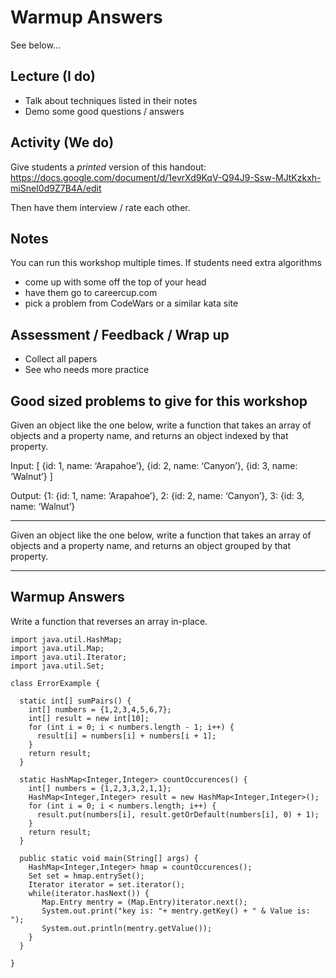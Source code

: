 # Warmup Answers

See below...

## Lecture (I do)

- Talk about techniques listed in their notes
- Demo some good questions / answers

## Activity (We do)

Give students a _printed_ version of this handout: https://docs.google.com/document/d/1evrXd9KqV-Q94J9-Ssw-MJtKzkxh-miSneI0d9Z7B4A/edit

Then have them interview / rate each other.

## Notes

You can run this workshop multiple times.  If students need extra algorithms

- come up with some off the top of your head
- have them go to careercup.com
- pick a problem from CodeWars or a similar kata site

## Assessment / Feedback / Wrap up

- Collect all papers
- See who needs more practice

## Good sized problems to give for this workshop

Given an object like the one below, write a function that takes an array of objects and a property name, and returns an object indexed by that property.

Input: [ {id: 1, name: ‘Arapahoe’}, {id: 2, name: ‘Canyon’}, {id: 3, name: ‘Walnut’} ]

Output: {1: {id: 1, name: ‘Arapahoe’}, 2: {id: 2, name: ‘Canyon’}, 3: {id: 3, name: ‘Walnut’}

-------

Given an object like the one below, write a function that takes an array of objects and a property name, and returns an object grouped by that property.

-------

## Warmup Answers

Write a function that reverses an array in-place.

```
import java.util.HashMap;
import java.util.Map;
import java.util.Iterator;
import java.util.Set;

class ErrorExample {

  static int[] sumPairs() {
    int[] numbers = {1,2,3,4,5,6,7};
    int[] result = new int[10];
    for (int i = 0; i < numbers.length - 1; i++) {
      result[i] = numbers[i] + numbers[i + 1];
    }
    return result;
  }

  static HashMap<Integer,Integer> countOccurences() {
    int[] numbers = {1,2,3,3,2,1,1};
    HashMap<Integer,Integer> result = new HashMap<Integer,Integer>();
    for (int i = 0; i < numbers.length; i++) {
      result.put(numbers[i], result.getOrDefault(numbers[i], 0) + 1);
    }
    return result;
  }

  public static void main(String[] args) {
    HashMap<Integer,Integer> hmap = countOccurences();
    Set set = hmap.entrySet();
    Iterator iterator = set.iterator();
    while(iterator.hasNext()) {
       Map.Entry mentry = (Map.Entry)iterator.next();
       System.out.print("key is: "+ mentry.getKey() + " & Value is: ");
       System.out.println(mentry.getValue());
    }
  }

}
```
